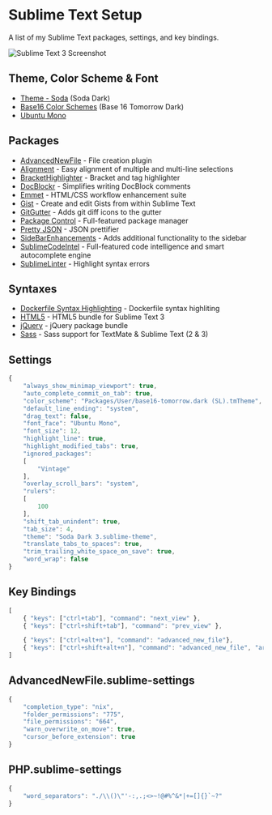 Sublime Text Setup
==================

A list of my Sublime Text packages, settings, and key bindings.

![Sublime Text 3 Screenshot](https://raw.github.com/PHLAK/sublime-text/master/screenshot.png)


Theme, Color Scheme & Font
--------------------------

  * [Theme - Soda](https://github.com/buymeasoda/soda-theme/) (Soda Dark)
  * [Base16 Color Schemes](https://github.com/chriskempson/base16-textmate) (Base 16 Tomorrow Dark)
  * [Ubuntu Mono](http://font.ubuntu.com/)


Packages
--------

  * [AdvancedNewFile](https://github.com/skuroda/Sublime-AdvancedNewFile) - File creation plugin
  * [Alignment](https://github.com/wbond/sublime_alignment) - Easy alignment of multiple and multi-line selections
  * [BracketHighlighter](https://github.com/facelessuser/BracketHighlighter) - Bracket and tag highlighter
  * [DocBlockr](https://github.com/spadgos/sublime-jsdocs) - Simplifies writing DocBlock comments
  * [Emmet](https://github.com/sergeche/emmet-sublime) - HTML/CSS workflow enhancement suite
  * [Gist](https://github.com/condemil/Gist) - Create and edit Gists from within Sublime Text
  * [GitGutter](https://github.com/jisaacks/GitGutter) - Adds git diff icons to the gutter
  * [Package Control](https://github.com/wbond/sublime_package_control) - Full-featured package manager
  * [Pretty JSON](https://github.com/dzhibas/SublimePrettyJson) - JSON prettifier
  * [SideBarEnhancements](https://github.com/titoBouzout/SideBarEnhancements) - Adds additional functionality to the sidebar
  * [SublimeCodeIntel](https://github.com/Kronuz/SublimeCodeIntel) - Full-featured code intelligence and smart autocomplete engine
  * [SublimeLinter](https://github.com/SublimeLinter/SublimeLinter) - Highlight syntax errors


Syntaxes
--------

  * [Dockerfile Syntax Highlighting](https://github.com/asbjornenge/Dockerfile.tmLanguage) - Dockerfile syntax highliting
  * [HTML5](https://github.com/mrmartineau/HTML5) - HTML5 bundle for Sublime Text 3
  * [jQuery](https://github.com/SublimeText/jQuery) - jQuery package bundle
  * [Sass](https://github.com/nathos/sass-textmate-bundle) - Sass support for TextMate & Sublime Text (2 & 3)


Settings
--------
```js
{
    "always_show_minimap_viewport": true,
    "auto_complete_commit_on_tab": true,
    "color_scheme": "Packages/User/base16-tomorrow.dark (SL).tmTheme",
    "default_line_ending": "system",
    "drag_text": false,
    "font_face": "Ubuntu Mono",
    "font_size": 12,
    "highlight_line": true,
    "highlight_modified_tabs": true,
    "ignored_packages":
    [
        "Vintage"
    ],
    "overlay_scroll_bars": "system",
    "rulers":
    [
        100
    ],
    "shift_tab_unindent": true,
    "tab_size": 4,
    "theme": "Soda Dark 3.sublime-theme",
    "translate_tabs_to_spaces": true,
    "trim_trailing_white_space_on_save": true,
    "word_wrap": false
}
```


Key Bindings
------------
```js
[
    { "keys": ["ctrl+tab"], "command": "next_view" },
    { "keys": ["ctrl+shift+tab"], "command": "prev_view" },

    { "keys": ["ctrl+alt+n"], "command": "advanced_new_file"},
    { "keys": ["ctrl+shift+alt+n"], "command": "advanced_new_file", "args": {"is_python": true}}
]
```

AdvancedNewFile.sublime-settings
--------------------------------
```js
{
    "completion_type": "nix",
    "folder_permissions": "775",
    "file_permissions": "664",
    "warn_overwrite_on_move": true,
    "cursor_before_extension": true
}
```


PHP.sublime-settings
--------------------
```js
{
    "word_separators": "./\\()\"'-:,.;<>~!@#%^&*|+=[]{}`~?"
}
```
